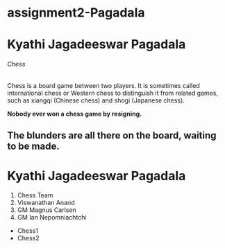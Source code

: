 # assignment2-Pagadala

# Kyathi Jagadeeswar Pagadala

###### Chess

Chess is a board game between two players. It is sometimes called international chess or Western chess to distinguish it from related games, such as xiangqi (Chinese chess) and shogi (Japanese chess).

**Nobody ever won a chess game by resigning.**

**The blunders are all there on the board, waiting to be made.**
----
#  Kyathi Jagadeeswar Pagadala
1. Chess Team
 1. Viswanathan Anand
 2. GM Magnus Carlsen
 3. GM Ian Nepomniachtchi

 * Chess1
 * Chess2
 